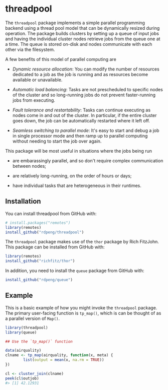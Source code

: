 
<!-- README.md is generated from README.Rmd. Please edit that file -->
threadpool
==========

The `threadpool` package implements a simple parallel programming backend using a thread pool model that can be dynamically resized during operation. The package builds clusters by setting up a queue of input jobs and having the individual cluster nodes retrieve jobs from the queue one at a time. The queue is stored on-disk and nodes communicate with each other via the filesystem.

A few benefits of this model of parallel computing are

-   *Dynamic resource allocation*: You can modify the number of resources dedicated to a job as the job is running and as resources become available or unavailable.

-   *Automatic load balancing*: Tasks are not prescheduled to specific nodes of the cluster and so long-running jobs do not prevent faster-running jobs from executing.

-   *Fault tolerance and restartability*: Tasks can continue executing as nodes come in and out of the cluster. In particular, if the entire cluster goes down, the job can be automatically restarted where it left off.

-   *Seamless switching to parallel mode*: It's easy to start and debug a job in single processor mode and then ramp up to parallel computing without needing to start the job over again.

This package will be most useful in situations where the jobs being run

-   are embarassingly parallel, and so don't require complex communication between nodes;

-   are relatively long-running, on the order of hours or days;

-   have individual tasks that are heterogeneous in their runtimes.

Installation
------------

You can install threadpool from GitHub with:

``` r
# install.packages("remotes")
library(remotes)
install_github("rdpeng/threadpool")
```

The `threadpool` package makes use of the `thor` package by Rich FitzJohn. This package can be installed from GitHub with:

``` r
library(remotes)
install_github("richfitz/thor")
```

In addition, you need to install the `queue` package from GitHub with:

``` r
install_github("rdpeng/queue")
```

Example
-------

This is a basic example of how you might invoke the `threadpool` package. The primary user-facing function is `tp_map()`, which is can be thought of as a parallel version of `Map()`.

``` r
library(threadpool)
library(queue)

## Use the `tp_map()` function

data(airquality)
clname <- tp_map(airquality, function(x, meta) {
        list(output = mean(x, na.rm = TRUE))
})

cl <- cluster_join(clname)
peek(cl$outjob)
#> [1] 42.12931
```
